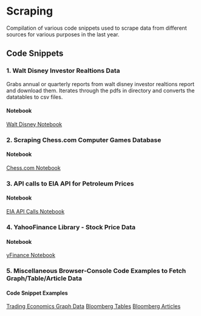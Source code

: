 # Scraping

Compilation of various code snippets used to scrape data from different sources for various purposes in the last year. 

## Code Snippets

### 1. Walt Disney Investor Realtions Data

Grabs annual or quarterly reports from walt disney investor realtions report and download them. Iterates through the pdfs in directory and converts the datatables to csv files.

#### Notebook
[Walt Disney Notebook](waltDisney.ipynb)

### 2. Scraping Chess.com Computer Games Database

#### Notebook
[Chess.com Notebook](scrapingCompChess.ipynb)

### 3. API calls to EIA API for Petroleum Prices

#### Notebook
[EIA API Calls Notebook](EIA_API_Interaction.ipynb)

### 4. YahooFinance Library - Stock Price Data

#### Notebook 
[yFinance Notebook](yfinancelibrary.ipynb)

### 5. Miscellaneous Browser-Console Code Examples to Fetch Graph/Table/Article Data

#### Code Snippet Examples
[Trading Economics Graph Data](highchars.js)
[Bloomberg Tables](bloombergTableDataAny.js)
[Bloomberg Articles](bloombergArticle.js)




